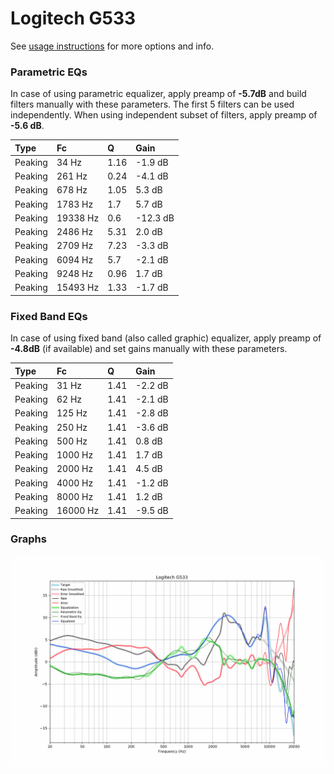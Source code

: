 # Logitech G533
See [usage instructions](https://github.com/jaakkopasanen/AutoEq#usage) for more options and info.

### Parametric EQs
In case of using parametric equalizer, apply preamp of **-5.7dB** and build filters manually
with these parameters. The first 5 filters can be used independently.
When using independent subset of filters, apply preamp of **-5.6 dB**.

| Type    | Fc       |    Q | Gain     |
|:--------|:---------|:-----|:---------|
| Peaking | 34 Hz    | 1.16 | -1.9 dB  |
| Peaking | 261 Hz   | 0.24 | -4.1 dB  |
| Peaking | 678 Hz   | 1.05 | 5.3 dB   |
| Peaking | 1783 Hz  | 1.7  | 5.7 dB   |
| Peaking | 19338 Hz | 0.6  | -12.3 dB |
| Peaking | 2486 Hz  | 5.31 | 2.0 dB   |
| Peaking | 2709 Hz  | 7.23 | -3.3 dB  |
| Peaking | 6094 Hz  | 5.7  | -2.1 dB  |
| Peaking | 9248 Hz  | 0.96 | 1.7 dB   |
| Peaking | 15493 Hz | 1.33 | -1.7 dB  |

### Fixed Band EQs
In case of using fixed band (also called graphic) equalizer, apply preamp of **-4.8dB**
(if available) and set gains manually with these parameters.

| Type    | Fc       |    Q | Gain    |
|:--------|:---------|:-----|:--------|
| Peaking | 31 Hz    | 1.41 | -2.2 dB |
| Peaking | 62 Hz    | 1.41 | -2.1 dB |
| Peaking | 125 Hz   | 1.41 | -2.8 dB |
| Peaking | 250 Hz   | 1.41 | -3.6 dB |
| Peaking | 500 Hz   | 1.41 | 0.8 dB  |
| Peaking | 1000 Hz  | 1.41 | 1.7 dB  |
| Peaking | 2000 Hz  | 1.41 | 4.5 dB  |
| Peaking | 4000 Hz  | 1.41 | -1.2 dB |
| Peaking | 8000 Hz  | 1.41 | 1.2 dB  |
| Peaking | 16000 Hz | 1.41 | -9.5 dB |

### Graphs
![](./Logitech%20G533.png)